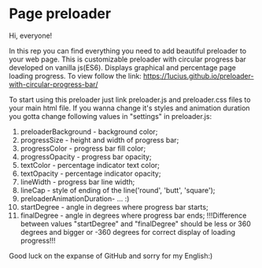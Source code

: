 # Page preloader
Hi, everyone!

In this rep you can find everything you need to add beautiful preloader to your web page. 
This is customizable preloader with circular progress bar developed on vanilla js(ES6). Displays graphical and percentage page loading progress.
To view follow the link: https://1ucius.github.io/preloader-with-circular-progress-bar/

To start using this preloader just link preloader.js and preloader.css files to your main html file. If you wanna change it's styles and animation duration you gotta change following values in "settings" in preloader.js:
1. preloaderBackground - background color;
2. progressSize - height and width of progress bar;
3. progressColor - progress bar fill color;
4. progressOpacity - progress bar opacity;
5. textColor - percentage indicator text color;
6. textOpacity - percentage indicator opacity;
7. lineWidth - progress bar line width;
8. lineCap - style of ending of the line('round', 'butt', 'square');
9. preloaderAnimationDuration- ... :)
10. startDegree - angle in degrees where progress bar starts; 
11. finalDegree - angle in degrees where progress bar ends; 
!!!Difference between values "startDegree" and "finalDegree" should be less or 360 degrees and bigger or -360 degrees for correct display of loading progress!!!

Good luck on the expanse of GitHub and sorry for my English:)
